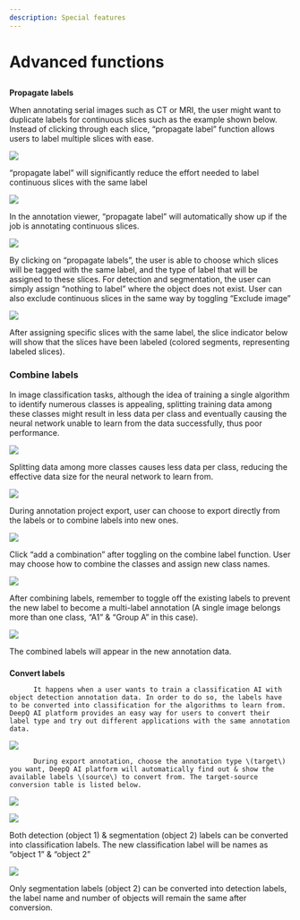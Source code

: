 ```yaml
---
description: Special features
---
```


# Advanced functions

##

**Propagate labels**

When annotating serial images such as CT or MRI, the user might want to duplicate labels for continuous slices such as the example shown below. Instead of clicking through each slice, “propagate label” function allows users to label multiple slices with ease.

![](<../.gitbook/assets/image (142).png>)

“propagate label” will significantly reduce the effort needed to label continuous slices with the same label

![](<../.gitbook/assets/image (145).png>)

In the annotation viewer, “propagate label” will automatically show up if the job is annotating continuous slices.

![](<../.gitbook/assets/image (208) (1).png>)

By clicking on “propagate labels”, the user is able to choose which slices will be tagged with the same label, and the type of label that will be assigned to these slices. For detection and segmentation, the user can simply assign “nothing to label” where the object does not exist. User can also exclude continuous slices in the same way by toggling “Exclude image”

![](<../.gitbook/assets/image (147).png>)

After assigning specific slices with the same label, the slice indicator below will show that the slices have been labeled (colored segments, representing labeled slices).

### Combine labels

In image classification tasks, although the idea of training a single algorithm to identify numerous classes is appealing, splitting training data among these classes might result in less data per class and eventually causing the neural network unable to learn from the data successfully, thus poor performance.

![](<../.gitbook/assets/image (148).png>)

Splitting data among more classes causes less data per class, reducing the effective data size for the neural network to learn from.

![](<../.gitbook/assets/image (150).png>)

During annotation project export, user can choose to export directly from the labels or to combine labels into new ones.

![](<../.gitbook/assets/image (151).png>)

Click “add a combination” after toggling on the combine label function. User may choose how to combine the classes and assign new class names.

![](<../.gitbook/assets/image (153).png>)

After combining labels, remember to toggle off the existing labels to prevent the new label to become a multi-label annotation (A single image belongs more than one class, “A1” & “Group A” in this case).

![](<../.gitbook/assets/image (154).png>)

The combined labels will appear in the new annotation data.

###

**Convert labels**

```
      It happens when a user wants to train a classification AI with object detection annotation data. In order to do so, the labels have to be converted into classification for the algorithms to learn from. DeepQ AI platform provides an easy way for users to convert their label type and try out different applications with the same annotation data.
```

![](<../.gitbook/assets/image (155).png>)

```
      During export annotation, choose the annotation type \(target\) you want, DeepQ AI platform will automatically find out & show the available labels \(source\) to convert from. The target-source conversion table is listed below.
```

![](<../.gitbook/assets/image (156).png>)

![](<../.gitbook/assets/image (157).png>)

Both detection (object 1) & segmentation (object 2) labels can be converted into classification labels. The new classification label will be names as “object 1” & “object 2”

![](<../.gitbook/assets/image (158).png>)

Only segmentation labels (object 2) can be converted into detection labels, the label name and number of objects will remain the same after conversion.
